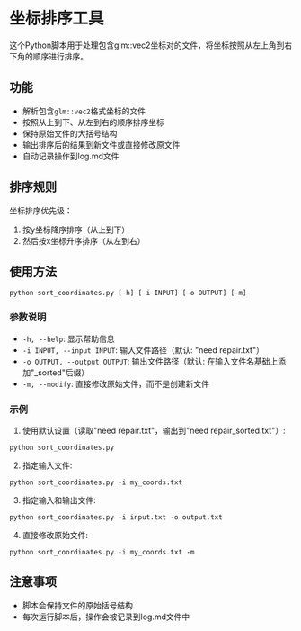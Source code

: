 # 坐标排序工具

这个Python脚本用于处理包含glm::vec2坐标对的文件，将坐标按照从左上角到右下角的顺序进行排序。

## 功能

- 解析包含`glm::vec2`格式坐标的文件
- 按照从上到下、从左到右的顺序排序坐标
- 保持原始文件的大括号结构
- 输出排序后的结果到新文件或直接修改原文件
- 自动记录操作到log.md文件

## 排序规则

坐标排序优先级：
1. 按y坐标降序排序（从上到下）
2. 然后按x坐标升序排序（从左到右）

## 使用方法

```
python sort_coordinates.py [-h] [-i INPUT] [-o OUTPUT] [-m]
```

### 参数说明

- `-h, --help`: 显示帮助信息
- `-i INPUT, --input INPUT`: 输入文件路径（默认: "need repair.txt"）
- `-o OUTPUT, --output OUTPUT`: 输出文件路径（默认: 在输入文件名基础上添加"_sorted"后缀）
- `-m, --modify`: 直接修改原始文件，而不是创建新文件

### 示例

1. 使用默认设置（读取"need repair.txt"，输出到"need repair_sorted.txt"）:
```
python sort_coordinates.py
```

2. 指定输入文件:
```
python sort_coordinates.py -i my_coords.txt
```

3. 指定输入和输出文件:
```
python sort_coordinates.py -i input.txt -o output.txt
```

4. 直接修改原始文件:
```
python sort_coordinates.py -i my_coords.txt -m
```

## 注意事项

- 脚本会保持文件的原始括号结构
- 每次运行脚本后，操作会被记录到log.md文件中 